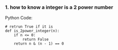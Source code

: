 ### 1. how to know a integer is a 2 power number
Python Code:
```
# retrun True if it is
def is_2power_integer(n):
    if n <= 0:
        return False
    return n & (n - 1) == 0
```